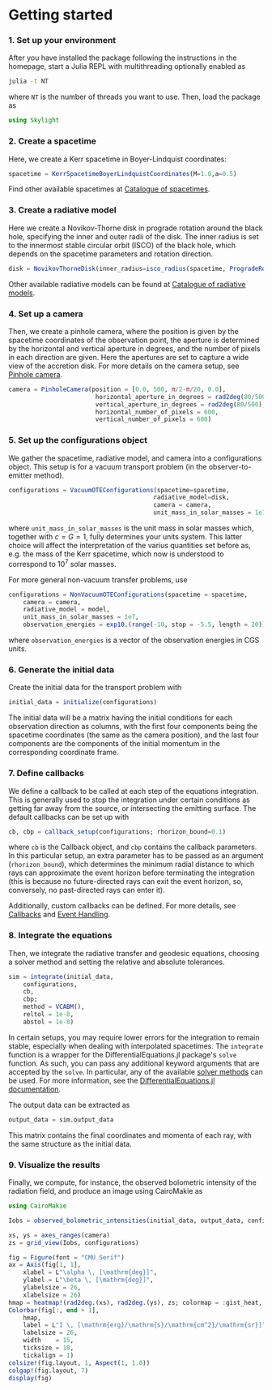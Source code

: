 # Getting started 

### 1. Set up your environment


After you have installed the package following the instructions in the homepage, start a Julia REPL with multithreading optionally enabled as 

```bash
julia -t NT
``` 

where `NT` is the number of threads you want to use. Then, load the package as

```julia
using Skylight
```

### 2. Create a spacetime 

Here, we create a Kerr spacetime in Boyer-Lindquist coordinates: 

```julia
spacetime = KerrSpacetimeBoyerLindquistCoordinates(M=1.0,a=0.5)
```

Find other available spacetimes at [Catalogue of spacetimes](@ref). 

### 3. Create a radiative model

Here we create a Novikov-Thorne disk in prograde rotation around the black hole, specifying the inner and outer radii of the disk. The inner radius is set to the innermost stable circular orbit (ISCO) of the black hole, which depends on the spacetime parameters and rotation direction.

```julia
disk = NovikovThorneDisk(inner_radius=isco_radius(spacetime, ProgradeRotation()), outer_radius = 15.0)
```

Other available radiative models can be found at [Catalogue of radiative models](@ref). 

### 4. Set up a camera

Then, we create a pinhole camera, where the position is given by the spacetime coordinates of the observation point, the aperture is determined by the horizontal and vertical aperture in degrees, and the number of pixels in each direction are given. Here the apertures are set to capture a wide view of the accretion disk. For more details on the camera setup, see [Pinhole camera](@ref). 
```julia
camera = PinholeCamera(position = [0.0, 500, π/2-π/20, 0.0],
                        horizontal_aperture_in_degrees = rad2deg(80/500),
                        vertical_aperture_in_degrees = rad2deg(80/500),
                        horizontal_number_of_pixels = 600,
                        vertical_number_of_pixels = 600)
```

### 5. Set up the configurations object
We gather the spacetime, radiative model, and camera into a configurations object. This setup is for a vacuum transport problem (in the observer-to-emitter method).

```julia
configurations = VacuumOTEConfigurations(spacetime=spacetime,
                                        radiative_model=disk,
                                        camera = camera,
                                        unit_mass_in_solar_masses = 1e7)
```
where `unit_mass_in_solar_masses` is the unit mass in solar masses which, together with $c=G=1$, fully determines your units system. This latter choice will affect the interpretation of the varius quantities set before as, e.g. the mass of the Kerr spacetime, which now is understood to correspond to $10^7$ solar masses.

For more general non-vacuum transfer problems, use 

```julia
configurations = NonVacuumOTEConfigurations(spacetime = spacetime,
    camera = camera,
    radiative_model = model,
    unit_mass_in_solar_masses = 1e7,
    observation_energies = exp10.(range(-10, stop = -5.5, length = 20)))
```
where `observation_energies` is a vector of the observation energies in CGS units. 

### 6. Generate the initial data
Create the initial data for the transport problem with

```julia
initial_data = initialize(configurations)
```

The initial data will be a matrix having the initial conditions for each observation direction as columns, with the first four components being the spacetime coordinates (the same as the camera position), and the last four components are the components of the initial momentum in the corresponding coordinate frame. 

### 7. Define callbacks
We define a callback to be called at each step of the equations integration. This is generally used to stop the integration under certain conditions as getting far away from the source, or intersecting the emitting surface. The default callbacks can be set up with

```julia 
cb, cbp = callback_setup(configurations; rhorizon_bound=0.1)
```

where `cb` is the Callback object, and `cbp` contains the callback parameters. In this particular setup, an extra parameter has to be passed as an argument (`rhorizon_bound`), which determines the minimum radial distance to which rays can approximate the event horizon before terminating the integration (this is because no future-directed rays can exit the event horizon, so, conversely, no past-directed rays can enter it). 

Additionally, custom callbacks can be defined. For more details, see [Callbacks](@ref) and [Event Handling](https://docs.sciml.ai/DiffEqDocs/stable/features/callback_functions/). 

### 8. Integrate the equations
Then, we integrate the radiative transfer and geodesic equations, choosing a solver method and setting the relative and absolute tolerances. 

```julia
sim = integrate(initial_data,
    configurations,
    cb,
    cbp;
    method = VCABM(),
    reltol = 1e-8,
    abstol = 1e-8)
```

In certain setups, you may require lower errors for the integration to remain stable, especially when dealing with interpolated spacetimes. The `integrate` function is a wrapper for the DifferentialEquations.jl package's `solve` function. As such, you can pass any additional keyword arguments that are accepted by the `solve`. In particular, any of the available [solver methods](https://docs.sciml.ai/DiffEqDocs/stable/solvers/ode_solve/) can be used. For more information, see the [DifferentialEquations.jl documentation](https://docs.sciml.ai/DiffEqDocs/stable/).

The output data can be extracted as

```julia
output_data = sim.output_data
```

This matrix contains the final coordinates and momenta of each ray, with the same structure as the initial data.

### 9. Visualize the results

Finally, we compute, for instance, the observed bolometric intensity of the radiation field, and produce an image using CairoMakie as

```julia
using CairoMakie

Iobs = observed_bolometric_intensities(initial_data, output_data, configurations)

xs, ys = axes_ranges(camera)
zs = grid_view(Iobs, configurations)

fig = Figure(font = "CMU Serif")
ax = Axis(fig[1, 1],
    xlabel = L"\alpha \, [\mathrm{deg}]",
    ylabel = L"\beta \, [\mathrm{deg}]",
    ylabelsize = 26,
    xlabelsize = 26)
hmap = heatmap!(rad2deg.(xs), rad2deg.(ys), zs; colormap = :gist_heat, interpolate = true)
Colorbar(fig[:, end + 1],
    hmap,
    label = L"I \, [\mathrm{erg}/\mathrm{s}/\mathrm{cm^2}/\mathrm{sr}]",
    labelsize = 26,
    width    = 15,
    ticksize = 18,
    tickalign = 1)
colsize!(fig.layout, 1, Aspect(1, 1.0))
colgap!(fig.layout, 7)
display(fig)
```